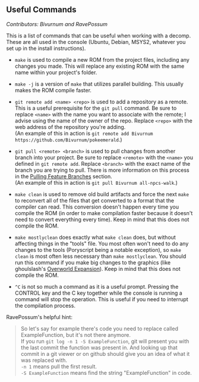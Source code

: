 ## Useful Commands
*Contributors: Bivurnum and RavePossum*

This is a list of commands that can be useful when working with a decomp. These are all used in the console (Ubuntu, Debian, MSYS2, whatever you set up in the install instructions).

* `make` is used to compile a new ROM from the project files, including any changes you made. This will replace any existing ROM with the same name within your project's folder.

* `make -j` is a version of `make` that utilizes parallel building. This usually makes the ROM compile faster.

* `git remote add <name> <repo>` is used to add a repository as a remote. This is a useful prerequisite for the `git pull` command. Be sure to replace `<name>` with the name you want to associate with the remote; I advise using the name of the owner of the repo. Replace `<repo>` with the web address of the repository you're adding.  
(An example of this in action is `git remote add Bivurnum https://github.com/Bivurnum/pokeemerald`.)

* `git pull <remote> <branch>` is used to pull changes from another branch into your project. Be sure to replace `<remote>` with the `<name>` you defined in `git remote add`. Replace `<branch>` with the exact name of the branch you are trying to pull. There is more information on this process in the [Pulling Feature Branches](https://github.com/Bivurnum/decomps-resources/wiki/Pulling-Feature-Branches) section.  
(An example of this in action is `git pull Bivurnum all-npcs-walk`.)

* `make clean` is used to remove old build artifacts and force the next `make` to reconvert all of the files that get converted to a format that the compiler can read. This conversion doesn't happen every time you compile the ROM (in order to make compilation faster because it doesn't need to convert everything every time). Keep in mind that this does not compile the ROM.

* `make mostlyclean` does exactly what `make clean` does, but without affecting things in the "tools" file. You most often won't need to do any changes to the tools (Poryscript being a notable exception), so `make clean` is most often less necessary than `make mostlyclean`. You should run this command if you make big changes to the graphics (like ghoulslash's [Overworld Expansion](https://github.com/ghoulslash/pokeemerald/tree/overworld-expansion)). Keep in mind that this does not compile the ROM.

<!-- Add git grep -->

* `^C` is not so much a command as it is a useful prompt. Pressing the CONTROL key and the C key together while the console is running a command will stop the operation. This is useful if you need to interrupt the compilation process.

RavePossum's helpful hint:
> So let's say for example there's code you need to replace called ExampleFunction, but it's not there anymore.  
If you run `git log -n 1 -S ExampleFunction`, git will present you with the last commit the function was present in. And looking up that commit in a git viewer or on github should give you an idea of what it was replaced with.  
`-n 1` means pull the first result.  
`-S ExampleFunction` means find the string "ExampleFunction" in code.
